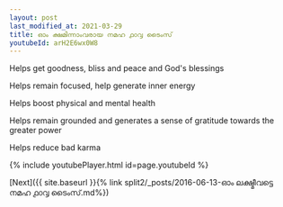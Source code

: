 ```yaml
---
layout: post
last_modified_at: 2021-03-29
title: ഓം ക്ഷമിന്നാംവരായ നമഹ ൧൦൮ ടൈംസ്
youtubeId: arH2E6wx0W8
---
```

 
 
Helps get goodness, bliss and peace and God's blessings
 
Helps remain focused, help generate inner energy 
 
Helps boost physical and mental health 
 
Helps remain grounded and generates a sense of gratitude towards the greater power 
 
Helps reduce bad karma
 
 
 
 


{% include youtubePlayer.html id=page.youtubeId %}
 
[Next]({{ site.baseurl }}{% link  split2/_posts/2016-06-13-ഓം ലക്ഷ്മീവട്ടെ നമഹ ൧൦൮ ടൈംസ്.md%})
 

